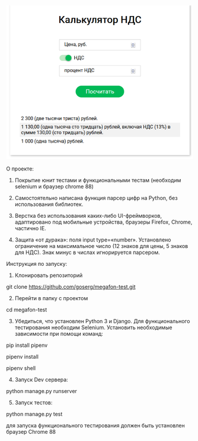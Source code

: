 ﻿![v1 screenshot](screenshots/v1.png?raw=true "v1 screenshot")   

О проекте:

1. Покрытие юнит тестами и функциональными тестам (необходим selenium и браузер chrome 88)

2. Самостоятельно написана функция парсер цифр на Python, без использования библиотек.

3. Верстка без использования каких-либо UI-фреймворков, адаптировано под мобильные устройства, браузеры Firefox, Chrome, частично IE.

4. Защита «от дурака»: поля input type=«number». Установлено ограничение на максимальное число (12 знаков для цены, 5 знаков для НДС). Знак минус в числах игнорируется парсером.


Инструкция по запуску:

1. Клонировать репозиторий

git clone https://github.com/goserg/megafon-test.git

2. Перейти в папку с проектом

cd megafon-test

3. Убедиться, что установлен Python 3 и Django.
Для функционального тестирования необходим Selenium.
Установить необходимые зависимости при помощи команд:

pip install pipenv

pipenv install

pipenv shell


4. Запуск Dev сервера:

python manage.py runserver


5. Запуск тестов:

python manage.py test

для запуска функционального тестирования должен быть установлен браузер Chrome 88
